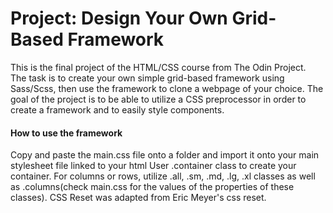 # Project: Design Your Own Grid-Based Framework

This is the final project of the HTML/CSS course from The Odin Project.\
The task is to create your own simple grid-based framework using Sass/Scss, then use the framework to clone a webpage of your choice.
The goal of the project is to be able to utilize a CSS preprocessor in order to create a framework and to easily style components.

#### How to use the framework
Copy and paste the main.css file onto a folder and import it onto your main stylesheet file linked to your html
User .container class to create your container. For columns or rows, utilize .all, .sm, .md, .lg, .xl classes as well
as .columns(check main.css for the values of the properties of these classes). CSS Reset was adapted from Eric Meyer's css reset.


